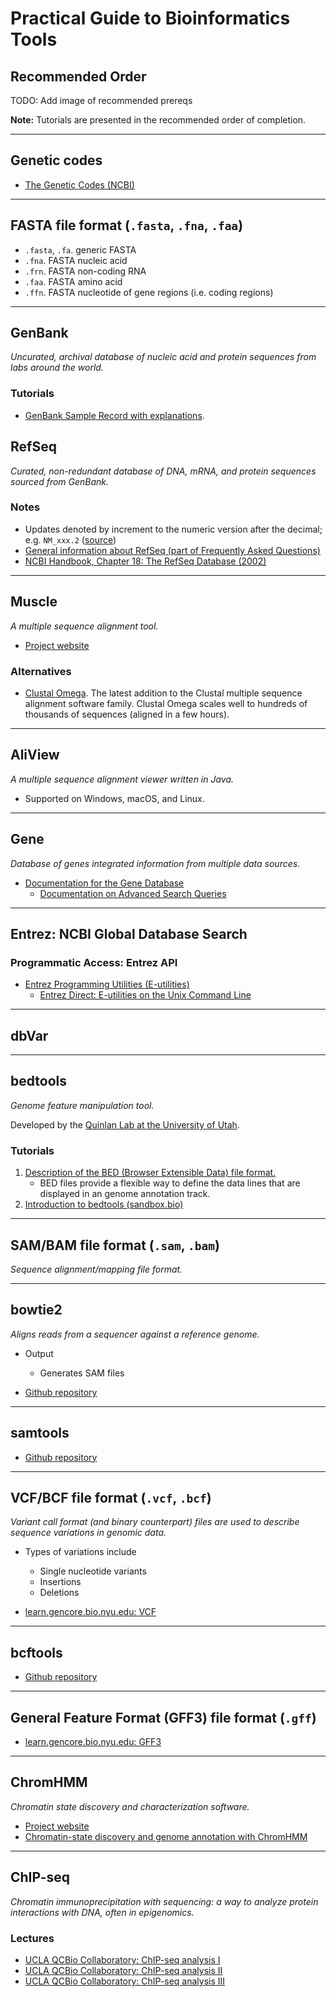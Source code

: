 # Practical Guide to Bioinformatics Tools

## Recommended Order
TODO: Add image of recommended prereqs

**Note:** Tutorials are presented in the recommended order of completion.

---

## Genetic codes

- [The Genetic Codes (NCBI)](https://www.ncbi.nlm.nih.gov/Taxonomy/Utils/wprintgc.cgi)

---

## FASTA file format (`.fasta`, `.fna`, `.faa`)

- `.fasta`, `.fa`. generic FASTA
- `.fna`. FASTA nucleic acid
- `.frn`. FASTA non-coding RNA
- `.faa`. FASTA amino acid
- `.ffn`. FASTA nucleotide of gene regions (i.e. coding regions)

---

## GenBank

_Uncurated, archival database of nucleic acid and protein sequences from labs around the world._

### Tutorials
- [GenBank Sample Record with explanations](https://www.ncbi.nlm.nih.gov/Sitemap/samplerecord.html).

## RefSeq

_Curated, non-redundant database of DNA, mRNA, and protein sequences sourced from GenBank._

### Notes
- Updates denoted by increment to the numeric version after the decimal; e.g. `NM_xxx.2` ([source](https://archive.is/W6CyS))
- [General information about RefSeq (part of Frequently Asked Questions)](https://www.ncbi.nlm.nih.gov/books/NBK50679/#RefSeqFAQ.General_Information_about_RefS)
- [NCBI Handbook, Chapter 18: The RefSeq Database (2002)](https://www.ncbi.nlm.nih.gov/books/NBK21091/)


---

## Muscle

_A multiple sequence alignment tool._

- [Project website](https://drive5.com/muscle/)

### Alternatives
- [Clustal Omega](http://www.clustal.org/omega/). The latest addition to the Clustal multiple sequence alignment software family. Clustal Omega scales well to hundreds of thousands of sequences (aligned in a few hours).

---

## AliView

_A multiple sequence alignment viewer written in Java._

- Supported on Windows, macOS, and Linux.

---

## Gene

_Database of genes integrated information from multiple data sources._

- [Documentation for the Gene Database](https://www.ncbi.nlm.nih.gov/books/NBK3839/)
  - [Documentation on Advanced Search Queries](https://www.ncbi.nlm.nih.gov/books/NBK3841/)

---

## Entrez: NCBI Global Database Search

### Programmatic Access: Entrez API
- [Entrez Programming Utilities (E-utilities)](https://www.ncbi.nlm.nih.gov/books/NBK25501/)
  - [Entrez Direct: E-utilities on the Unix Command Line](https://www.ncbi.nlm.nih.gov/books/NBK179288/)

---

## dbVar

---

## bedtools

_Genome feature manipulation tool._

Developed by the [Quinlan Lab at the University of Utah](http://quinlanlab.org/).

### Tutorials
1. [Description of the BED (Browser Extensible Data) file format.](http://genome.ucsc.edu/FAQ/FAQformat.html#format1)
    - BED files provide a flexible way to define the data lines that are displayed in an genome annotation track.
2. [Introduction to bedtools (sandbox.bio)](https://sandbox.bio/tutorials/?id=bedtools-intro)


---

## SAM/BAM file format (`.sam`, `.bam`)

_Sequence alignment/mapping file format._

---

## bowtie2

_Aligns reads from a sequencer against a reference genome._

- Output
  - Generates SAM files

- [Github repository](https://github.com/BenLangmead/bowtie2)

---

## samtools

- [Github repository](https://github.com/samtools/samtools)

---

## VCF/BCF file format (`.vcf`, `.bcf`)

_Variant call format (and binary counterpart) files are used to describe sequence variations in genomic data._

- Types of variations include
  - Single nucleotide variants
  - Insertions
  - Deletions

- [learn.gencore.bio.nyu.edu: VCF](https://learn.gencore.bio.nyu.edu/ngs-file-formats/vcf-format/)

---

## bcftools

- [Github repository](https://github.com/samtools/bcftools)

---

## General Feature Format (GFF3) file format (`.gff`)

- [learn.gencore.bio.nyu.edu: GFF3](https://learn.gencore.bio.nyu.edu/ngs-file-formats/gff3-format/)

---

## ChromHMM

_Chromatin state discovery and characterization software._

- [Project website](http://compbio.mit.edu/ChromHMM/)
- [Chromatin-state discovery and genome annotation with ChromHMM](https://www.nature.com/articles/nprot.2017.124)

---

## ChIP-seq

_Chromatin immunoprecipitation with sequencing: a way to analyze protein interactions with DNA, often in epigenomics._

### Lectures

- [UCLA QCBio Collaboratory: ChIP-seq analysis I](https://www.youtube.com/watch?v=uWM5WT3Dt0k)
- [UCLA QCBio Collaboratory: ChIP-seq analysis II](https://www.youtube.com/watch?v=7xre8FmUb8A)
- [UCLA QCBio Collaboratory: ChIP-seq analysis III](https://www.youtube.com/watch?v=JYBP5BpRfTM)
